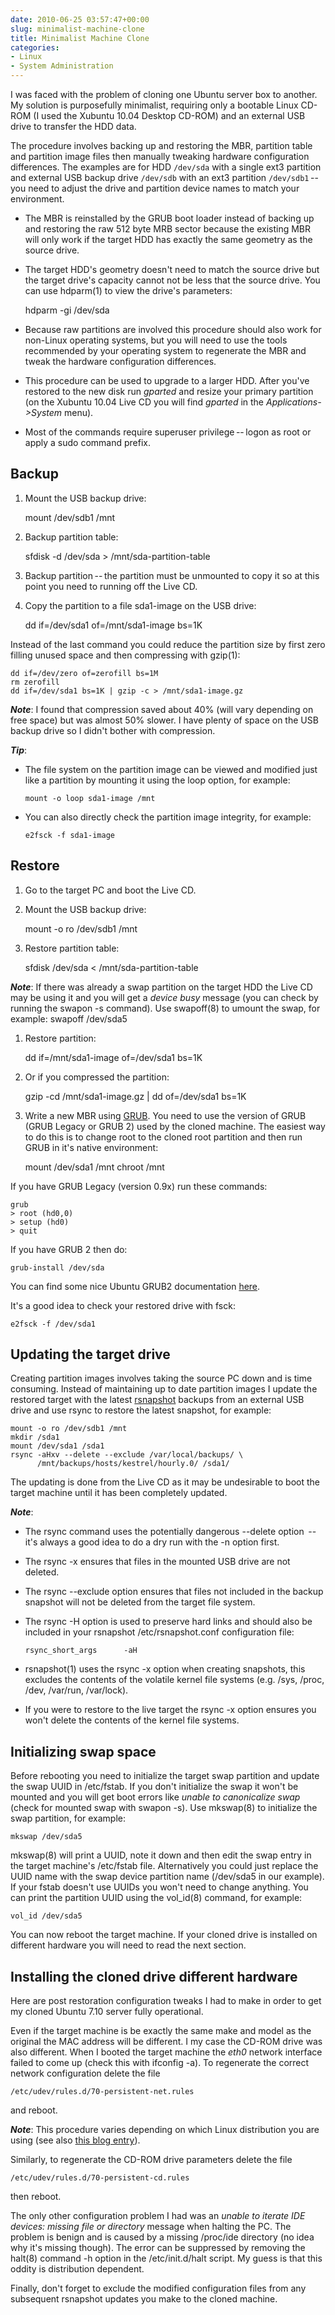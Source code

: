 ```yaml
---
date: 2010-06-25 03:57:47+00:00
slug: minimalist-machine-clone
title: Minimalist Machine Clone
categories:
- Linux
- System Administration
---
```



I was faced with the problem of cloning one Ubuntu server box to another.  My solution is purposefully minimalist, requiring only a bootable Linux CD-ROM (I used the Xubuntu 10.04 Desktop CD-ROM) and an external USB drive to transfer the HDD data.

<!--more-->

The procedure involves backing up and restoring the MBR, partition table and partition image files then manually tweaking hardware configuration differences. The examples are for HDD `/dev/sda` with a single ext3 partition and external USB backup drive `/dev/sdb` with an ext3 partition `/dev/sdb1` -- you need to adjust the drive and partition device names to match your environment.

  * The MBR is reinstalled by the GRUB boot loader instead of backing up and restoring the raw 512 byte MRB sector because the existing MBR will only work if the target HDD has exactly the same geometry as the source drive. 
  * The target HDD's geometry doesn't need to match the source drive but the target drive's capacity cannot not be less that the source drive. You can use hdparm(1) to view the drive's parameters:
    
    hdparm -gi /dev/sda


 
  * Because raw partitions are involved this procedure should also work for non-Linux operating systems, but you will need to use the tools recommended by your operating system to regenerate the MBR and tweak the hardware configuration differences. 
  * This procedure can be used to upgrade to a larger HDD. After you've restored to the new disk run _gparted_ and resize your primary partition (on the Xubuntu 10.04 Live CD you will find _gparted_ in the _Applications->System_ menu). 
  * Most of the commands require superuser privilege -- logon as root or apply a sudo command prefix. 



## Backup

  1. Mount the USB backup drive:
    
        mount /dev/sdb1 /mnt


 
  2. Backup partition table:
    
        sfdisk -d /dev/sda > /mnt/sda-partition-table


 
  3. Backup partition -- the partition must be unmounted to copy it so at this point you need to running off the Live CD.

  4. Copy the partition to a file sda1-image on the USB drive:
    
        dd if=/dev/sda1 of=/mnt/sda1-image bs=1K


 

Instead of the last command you could reduce the partition size by first zero filling unused space and then compressing with gzip(1):
    
    dd if=/dev/zero of=zerofill bs=1M
    rm zerofill
    dd if=/dev/sda1 bs=1K | gzip -c > /mnt/sda1-image.gz


 



**_Note_**:
I found that compression saved about 40% (will vary depending on free space) but was almost 50% slower. I have plenty of space on the USB backup drive so I didn't bother with compression.
 


**_Tip_**:

  * The file system on the partition image can be viewed and modified just like a partition by mounting it using the loop option, for example:
    
        mount -o loop sda1-image /mnt


 
  * You can also directly check the partition image integrity, for example:
    
        e2fsck -f sda1-image


 




## Restore

  1. Go to the target PC and boot the Live CD. 
  2. Mount the USB backup drive:
    
        mount -o ro /dev/sdb1 /mnt


 
  3. Restore partition table:
    
        sfdisk /dev/sda < /mnt/sda-partition-table


 


**_Note_**:
If there was already a swap partition on the target HDD the Live CD may be using it and you will get a _device busy_ message (you can check by running the swapon -s command). Use swapoff(8) to umount the swap, for example: swapoff /dev/sda5

  1. Restore partition:
    
        dd if=/mnt/sda1-image of=/dev/sda1 bs=1K


 

  2. Or if you compressed the partition:
    
        gzip -cd /mnt/sda1-image.gz | dd of=/dev/sda1 bs=1K


 
  3. Write a new MBR using [GRUB](http://www.gnu.org/software/grub/). You need to use the version of GRUB (GRUB Legacy or GRUB 2) used by the cloned machine. The easiest way to do this is to change root to the cloned root partition and then run GRUB in it's native environment:
    
        mount /dev/sda1 /mnt
        chroot /mnt


 

If you have GRUB Legacy (version 0.9x) run these commands:
    
    grub
    > root (hd0,0)
    > setup (hd0)
    > quit

If you have GRUB 2 then do:
    
    grub-install /dev/sda


 

You can find some nice Ubuntu GRUB2 documentation [here](https://help.ubuntu.com/community/Grub2).

It's a good idea to check your restored drive with fsck:
    
    e2fsck -f /dev/sda1


 



## Updating the target drive

Creating partition images involves taking the source PC down and is time consuming. Instead of maintaining up to date  partition images I update the restored target with the latest [rsnapshot](http://rsnapshot.org/) backups from an external USB drive and use rsync to restore the latest snapshot, for example:
    
    mount -o ro /dev/sdb1 /mnt
    mkdir /sda1
    mount /dev/sda1 /sda1
    rsync -aHxv --delete --exclude /var/local/backups/ \
          /mnt/backups/hosts/kestrel/hourly.0/ /sda1/


 

The updating is done from the Live CD as it may be undesirable to boot the target machine until it has been completely updated.




**_Note_**:

  * The rsync command uses the potentially dangerous --delete option  -- it's always a good idea to do a dry run with the -n option first. 
  * The rsync -x ensures that files in the mounted USB drive are not deleted. 
  * The rsync --exclude option ensures that files not included in the backup snapshot will not be deleted from the target file system. 
  * The rsync -H option is used to preserve hard links and should also be included in your rsnapshot /etc/rsnapshot.conf configuration file:
    
        rsync_short_args      -aH


 
  * rsnapshot(1) uses the rsync -x option when creating snapshots, this excludes the contents of the volatile kernel file systems (e.g. /sys, /proc, /dev, /var/run, /var/lock). 
  * If you were to restore to the live target the rsync -x option ensures you won't delete the contents of the kernel file systems. 




## Initializing swap space

Before rebooting you need to initialize the target swap partition and update the swap UUID in /etc/fstab. If you don't initialize the swap it won't be  mounted and you will get boot errors like _unable to canonicalize swap_ (check for mounted swap with swapon -s). Use mkswap(8) to initialize the swap partition, for example:
    
    mkswap /dev/sda5


 

mkswap(8) will print a UUID, note it down and then edit the swap entry in the target machine's /etc/fstab file. Alternatively you could just replace the UUID name with the swap device partition name (/dev/sda5 in our example). If your fstab doesn't use UUIDs you won't need to change anything. You can print the partition UUID using the vol_id(8) command, for example:
    
    vol_id /dev/sda5


 

You can now reboot the target machine.  If your cloned drive is installed on different hardware you will need to read the next section.



## Installing the cloned drive different hardware

Here are post restoration configuration tweaks I had to make in order to get my cloned Ubuntu 7.10 server fully operational.

Even if the target machine is be exactly the same make and model as the original the MAC address will be different. I my case the CD-ROM drive was also different. When I booted the target machine the _eth0_ network interface failed to come up (check this with ifconfig -a). To regenerate the correct network configuration delete the file
    
    /etc/udev/rules.d/70-persistent-net.rules


 

and reboot.




**_Note_**:
This procedure varies depending on which Linux distribution you are using (see also [this blog entry](http://muffinresearch.co.uk/archives/2008/07/13/vmware-siocsifaddr-no-such-device-eth0-after-cloning/)).


Similarly, to regenerate the CD-ROM drive parameters delete the file
    
    /etc/udev/rules.d/70-persistent-cd.rules


 

then reboot.

The only other configuration problem I had was an _unable to iterate IDE devices: missing file or directory_ message when halting the PC. The problem is benign and is caused by a missing /proc/ide directory (no idea why it's missing though). The error can be suppressed by removing the halt(8) command -h option in the /etc/init.d/halt script.  My guess is that this oddity is distribution dependent.

Finally, don't forget to exclude the modified configuration files from any subsequent rsnapshot updates you make to the cloned machine.
